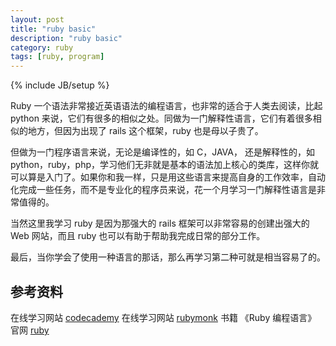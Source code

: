 ```yaml
---
layout: post
title: "ruby basic"
description: "ruby basic"
category: ruby
tags: [ruby, program]
---
```

{% include JB/setup %}

Ruby 一个语法非常接近英语语法的编程语言，也非常的适合于人类去阅读，比起 python 来说，它们有很多的相似之处。同做为一门解释性语言，它们有着很多相似的地方，但因为出现了 rails 这个框架，ruby 也是母以子贵了。

但做为一门程序语言来说，无论是编译性的，如 C，JAVA， 还是解释性的，如 python，ruby，php，学习他们无非就是基本的语法加上核心的类库，这样你就可以算是入门了。如果你和我一样，只是用这些语言来提高自身的工作效率，自动化完成一些任务，而不是专业化的程序员来说，花一个月学习一门解释性语言是非常值得的。

当然这里我学习 ruby 是因为那强大的 rails 框架可以非常容易的创建出强大的 Web 网站，而且 ruby 也可以有助于帮助我完成日常的部分工作。

最后，当你学会了使用一种语言的那话，那么再学习第二种可就是相当容易了的。

## 参考资料

在线学习网站 [codecademy](http://www.codecademy.com/)
在线学习网站 [rubymonk](http://rubymonk.com)
书籍 《Ruby 编程语言》
官网 [ruby](www.ruby-lang.org)